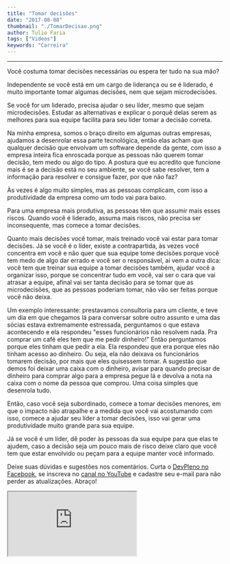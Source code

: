 ```yaml
---
title: "Tomar decisões"
date: "2017-08-08"
thumbnail: "./TomarDecisao.png"
author: Tulio Faria
tags: ["Videos"]
keywords: "Carreira"
---
```

---

Você costuma tomar decisões necessárias ou espera ter tudo na sua mão? 

Independente se você está em um cargo de liderança ou se é liderado, é muito importante tomar algumas decisões, nem que sejam microdecisões. 

Se você for um liderado, precisa ajudar o seu líder, mesmo que sejam microdecisões. Estudar as alternativas e explicar o porquê delas serem as melhores para sua equipe facilita para seu líder tomar a decisão correta. 

Na minha empresa, somos o braço direito em algumas outras empresas, ajudamos a desenrolar essa parte tecnológica, então elas acham que qualquer decisão que envolvam um software depende da gente, com isso a empresa inteira fica enroscada porque as pessoas não querem tomar decisão, tem medo ou algo do tipo. A postura que eu acredito que funcione mais é se a decisão está no seu ambiente, se você sabe resolver, tem a informação para resolver e consigue fazer, por que não faz?

Às vezes é algo muito simples, mas as pessoas complicam, com isso a produtividade da empresa como um todo vai para baixo. 
 
Para uma empresa mais produtiva, as pessoas têm que assumir mais esses riscos. Quando você é liderado, assuma mais riscos, não precisa ser inconsequente, mas comece a tomar decisões. 
 
Quanto mais decisões você tomar, mais treinado você vai estar para tomar decisões. Já se você é o líder, existe a contrapartida, às vezes você concentra em você e não quer que sua equipe tome decisões porque você tem medo de algo dar errado e você ser o responsável, aí vem a outra dica: você tem que treinar sua equipe a tomar decisões também, ajudar você a organizar isso, porque se concentrar tudo em você, vai ser o cara que vai atrasar a equipe, afinal vai ser tanta decisão para se tomar que as microdecisões, que as pessoas poderiam tomar, não vão ser feitas porque você não deixa. 
 
Um exemplo interessante: prestavamos consultoria para um cliente, e teve um dia em que chegamos lá para conversar sobre outro assunto e uma das sócias estava extremamente estressada, perguntamos o que estava acontecendo e ela respondeu "esses funcionários não resolvem nada. Pra comprar um café eles tem que me pedir dinheiro!" Então perguntamos porque eles tinham que pedir a ela. Ela respondeu que era porque eles não tinham acesso ao dinheiro. Ou seja, ela não deixava os funcionários tomarem decisão, por mais que eles quisessem tomar. A sugestão que demos foi deixar uma caixa com o dinheiro, avisar para quando precisar de dinheiro para comprar algo para a empresa pegue lá e devolva a nota na caixa com o nome da pessoa que comprou. Uma coisa simples que desenrola tudo. 
 
Então, caso você seja subordinado, comece a tomar decisões menores, em que o impacto não atrapalhe e a medida que você vai acostumando com isso, comece a ajudar seu líder a tomar decisões, isso vai gerar uma produtividade muito grande para sua equipe. 
 
Já se você é um líder, dê poder às pessoas da sua equipe para que elas te ajudem, caso a decisão seja um pouco mais de risco deixe claro que você tem que estar envolvido ou peçam para a equipe manter você informado. 
 
Deixe suas dúvidas e sugestões nos comentários. Curta o [DevPleno no Facebook](http://www.facebook.com/devpleno), se inscreva no [canal no YouTube](https://www.youtube.com/channel/UC07JWf9A0B1scApbS1Te7Ww) e cadastre seu e-mail para não perder as atualizações. Abraço!

<div class="embed-responsive embed-responsive-16by9">
  <iframe class="embed-responsive-item" src="https://www.youtube.com/embed/0xSnZSKiAu4" allowfullscreen></iframe>
</div> 